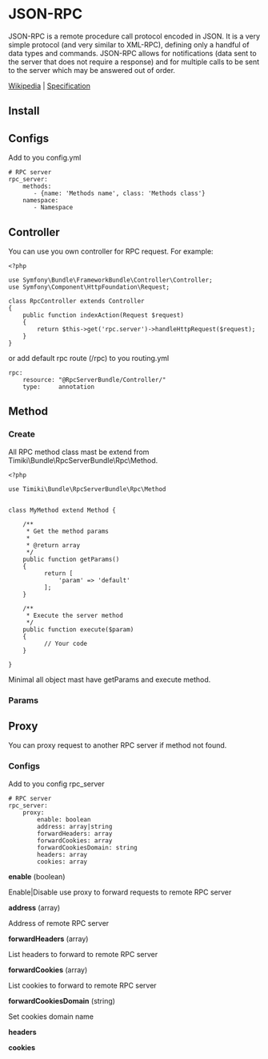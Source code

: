 # JSON-RPC

JSON-RPC is a remote procedure call protocol encoded in JSON. It is a very simple protocol (and very similar to XML-RPC), defining only a handful of data types and commands. 
JSON-RPC allows for notifications (data sent to the server that does not require a response) and for multiple calls to be sent to the server which may be answered out of order.

[Wikipedia][1] | [Specification][2]


## Install


## Configs

Add to you config.yml
    
    # RPC server
    rpc_server:
        methods:
           - {name: 'Methods name', class: 'Methods class'}
        namespace:
           - Namespace

## Controller

You can use you own controller for RPC request. For example:

    <?php
    
    use Symfony\Bundle\FrameworkBundle\Controller\Controller;
    use Symfony\Component\HttpFoundation\Request;
    
    class RpcController extends Controller
    {
        public function indexAction(Request $request)
        {
            return $this->get('rpc.server')->handleHttpRequest($request);
        }
    }

or add default rpc route (/rpc) to you routing.yml

    rpc:
        resource: "@RpcServerBundle/Controller/"
        type:     annotation
        

## Method

### Create

All RPC method class mast be extend from Timiki\Bundle\RpcServerBundle\Rpc\Method.

    <?php
    
    use Timiki\Bundle\RpcServerBundle\Rpc\Method
    
    
    class MyMethod extend Method {
    
        /**
         * Get the method params
         *
         * @return array
         */
        public function getParams()
        {   
              return [
                  'param' => 'default'
              ];
        }
        
        /**
         * Execute the server method
         */
        public function execute($param)
        {
              // Your code
        }
    
    }
    
    
Minimal all object mast have getParams and execute method.
    
    
### Params
    
    
    
    
    
    
    
    
    
    
## Proxy

You can proxy request to another RPC server if method not found.

### Configs

Add to you config rpc_server
    
    # RPC server
    rpc_server:
        proxy:
            enable: boolean
            address: array|string 
            forwardHeaders: array
            forwardCookies: array
            forwardCookiesDomain: string
            headers: array
            cookies: array

**enable** (boolean)

Enable|Disable use proxy to forward requests to remote RPC server

**address** (array)

Address of remote RPC server

**forwardHeaders** (array)

List headers to forward to remote RPC server

**forwardCookies** (array)

List cookies to forward to remote RPC server

**forwardCookiesDomain** (string)

Set cookies domain name

**headers**

**cookies**


[1]: https://en.wikipedia.org/wiki/JSON-RPC
[2]: http://www.jsonrpc.org/specification